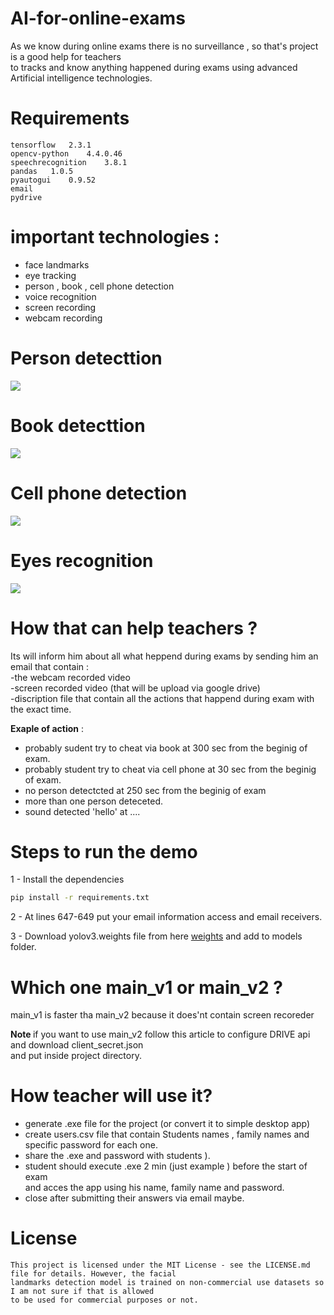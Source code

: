 # AI-for-online-exams
As we know during online exams there is no surveillance , so that's project is a good help for teachers<br>
to tracks and know anything happened during exams using advanced Artificial intelligence technologies.

# Requirements

```tensorflow	2.3.1          ``` <br>
```opencv-python	4.4.0.46	 ```<br>
```speechrecognition	3.8.1	 ```<br>
```pandas	1.0.5	             ```<br>
```pyautogui	0.9.52	       ```<br>
```email                     ```<br>
```pydrive                   ```<br>

# important technologies : 
- face landmarks <br>
- eye tracking
- person , book , cell phone detection<br>
- voice recognition<br>
- screen recording <br>
- webcam recording <br>

# Person detecttion
![](gifs/person.gif)
# Book detecttion
![](gifs/book.gif)
# Cell phone detection
![](gifs/phone.gif)
# Eyes recognition
![](gifs/eye.gif)
# How that can help teachers ?
Its will inform him about all what heppend during exams by sending him an email that contain :<br>
-the webcam recorded video<br>
-screen recorded video (that will be upload via google drive) <br>
-discription file that contain all the actions that happend during exam with the exact time. <br>

<b>Exaple of action</b> : <br>
- probably sudent try to cheat via book at 300 sec from the beginig of exam. <br>
- probably student try to cheat via cell phone at 30 sec from the beginig of exam. <br>
- no person detectcted at 250 sec from the beginig of exam <br>
- more than one person deteceted. <br>
- sound detected 'hello' at .... <br>

# Steps to run the demo
1 - Install the dependencies
```bash
pip install -r requirements.txt
```
2 - At lines 647-649 put your email information access and email receivers.

3 - Download yolov3.weights file from here [weights](https://pjreddie.com/media/files/yolov3.weights)
and add to models folder.

# Which one main_v1 or main_v2 ? 
main_v1 is faster tha main_v2 because it does'nt contain screen recoreder

<b> Note </b>
if you want to use main_v2 follow this article to configure DRIVE api and download client_secret.json<br>
and put inside project directory.

# How teacher will use it?
- generate .exe file for the project (or convert it to simple desktop app) <br>
- create users.csv file that contain Students names , family names and specific password for each one. <br>
- share the .exe and password with students ). <br>
- student should execute .exe 2 min (just example ) before the start of exam <br>
and acces the app using his name, family name and password. <br>
- close after submitting their answers via email maybe.<br>

# License 

```
This project is licensed under the MIT License - see the LICENSE.md file for details. However, the facial 
landmarks detection model is trained on non-commercial use datasets so I am not sure if that is allowed 
to be used for commercial purposes or not.
```
